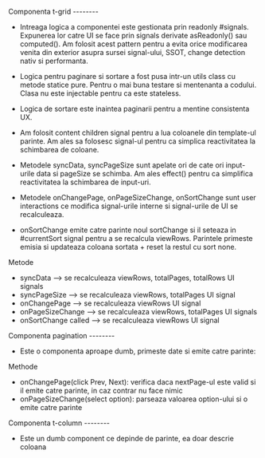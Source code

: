 Componenta t-grid --------

- Intreaga logica a componentei este gestionata prin readonly #signals. Expunerea lor catre UI se face prin signals derivate asReadonly() sau computed(). Am folosit acest pattern pentru a evita orice modificarea venita din exterior asupra sursei signal-ului, SSOT, change detection nativ si performanta.

- Logica pentru paginare si sortare a fost pusa intr-un utils class cu metode statice pure. Pentru o mai buna testare si mentenanta a codului. Clasa nu este injectable pentru ca este stateless.

- Logica de sortare este inaintea paginarii pentru a mentine consistenta UX.

- Am folosit content children signal pentru a lua coloanele din template-ul parinte. Am ales sa folosesc signal-ul pentru ca simplica reactivitatea la schimbarea de coloane.

- Metodele syncData, syncPageSize sunt apelate ori de cate ori input-urile data si pageSize se schimba. Am ales effect() pentru ca simplifica reactivitatea la schimbarea de input-uri.

- Metodele onChangePage, onPageSizeChange, onSortChange sunt user interactions ce modifica signal-urile interne si signal-urile de UI se recalculeaza.

- onSortChange emite catre parinte noul sortChange si il seteaza in #currentSort signal pentru a se recalcula viewRows. Parintele primeste emisia si updateaza coloana sortata + reset la restul cu sort none.

Metode

- syncData --> se recalculeaza viewRows, totalPages, totalRows UI signals
- syncPageSize --> se recalculeaza viewRows, totalPages UI signal
- onChangePage --> se recalculeaza viewRows UI signal
- onPageSizeChange --> se recalculeaza viewRows, totalPages UI signals
- onSortChange called --> se recalculeaza viewRows UI signal

Componenta pagination --------

- Este o componenta aproape dumb, primeste date si emite catre parinte:

Methode

- onChangePage(click Prev, Next): verifica daca nextPage-ul este valid si il emite catre parinte, in caz contrar nu face nimic
- onPageSizeChange(select option): parseaza valoarea option-ului si o emite catre parinte

Componenta t-column --------

- Este un dumb component ce depinde de parinte, ea doar descrie coloana
